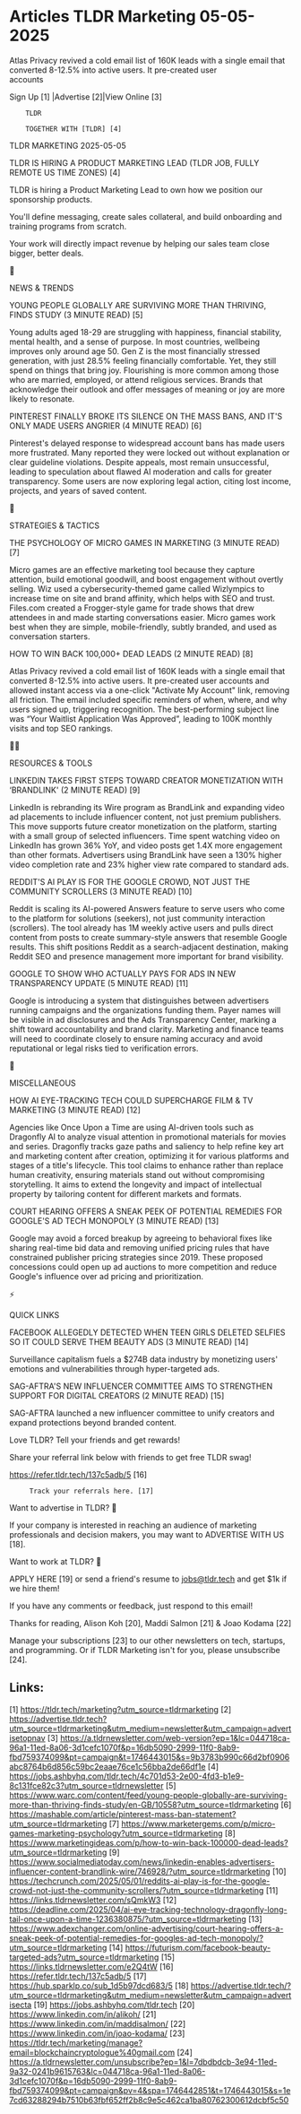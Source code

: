 # Articles TLDR Marketing 05-05-2025

Atlas Privacy revived a cold email list of 160K leads with a single
email that converted 8-12.5% into active users. It pre-created user
accounts ‌ ‌ ‌ ‌ ‌ ‌ ‌ ‌ ‌ ‌ ‌ ‌ ‌ ‌ ‌ ‌ ‌ ‌ ‌ ‌ ‌ ‌ ‌ ‌ ‌ ‌  ‌ ‌ ‌ ‌ ‌ ‌ ‌ ‌ ‌ ‌ ‌ ‌ ‌ ‌ ‌ ‌ ‌ ‌ ‌ ‌ ‌ ‌ ‌ ‌ ‌ ‌ 


 Sign Up [1] |Advertise [2]|View Online [3] 

		TLDR 

		TOGETHER WITH [TLDR] [4]

TLDR MARKETING 2025-05-05

 TLDR IS HIRING A PRODUCT MARKETING LEAD (TLDR JOB, FULLY REMOTE US
TIME ZONES) [4] 

 TLDR is hiring a Product Marketing Lead to own how we position our
sponsorship products.

You'll define messaging, create sales collateral, and build onboarding
and training programs from scratch.

Your work will directly impact revenue by helping our sales team close
bigger, better deals.

📱 

NEWS & TRENDS

 YOUNG PEOPLE GLOBALLY ARE SURVIVING MORE THAN THRIVING, FINDS STUDY
(3 MINUTE READ) [5] 

 Young adults aged 18-29 are struggling with happiness, financial
stability, mental health, and a sense of purpose. In most countries,
wellbeing improves only around age 50. Gen Z is the most financially
stressed generation, with just 28.5% feeling financially comfortable.
Yet, they still spend on things that bring joy. Flourishing is more
common among those who are married, employed, or attend religious
services. Brands that acknowledge their outlook and offer messages of
meaning or joy are more likely to resonate. 

 PINTEREST FINALLY BROKE ITS SILENCE ON THE MASS BANS, AND IT'S ONLY
MADE USERS ANGRIER (4 MINUTE READ) [6] 

 Pinterest's delayed response to widespread account bans has made
users more frustrated. Many reported they were locked out without
explanation or clear guideline violations. Despite appeals, most
remain unsuccessful, leading to speculation about flawed AI moderation
and calls for greater transparency. Some users are now exploring legal
action, citing lost income, projects, and years of saved content. 

🚀 

STRATEGIES & TACTICS

 THE PSYCHOLOGY OF MICRO GAMES IN MARKETING (3 MINUTE READ) [7] 

 Micro games are an effective marketing tool because they capture
attention, build emotional goodwill, and boost engagement without
overtly selling. Wiz used a cybersecurity-themed game called
Wizlympics to increase time on site and brand affinity, which helps
with SEO and trust. Files.com created a Frogger-style game for trade
shows that drew attendees in and made starting conversations easier.
Micro games work best when they are simple, mobile-friendly, subtly
branded, and used as conversation starters. 

 HOW TO WIN BACK 100,000+ DEAD LEADS (2 MINUTE READ) [8] 

 Atlas Privacy revived a cold email list of 160K leads with a single
email that converted 8-12.5% into active users. It pre-created user
accounts and allowed instant access via a one-click "Activate My
Account" link, removing all friction. The email included specific
reminders of when, where, and why users signed up, triggering
recognition. The best-performing subject line was “Your Waitlist
Application Was Approved”, leading to 100K monthly visits and top
SEO rankings. 

🧑‍💻 

RESOURCES & TOOLS

 LINKEDIN TAKES FIRST STEPS TOWARD CREATOR MONETIZATION WITH
‘BRANDLINK' (2 MINUTE READ) [9] 

 LinkedIn is rebranding its Wire program as BrandLink and expanding
video ad placements to include influencer content, not just premium
publishers. This move supports future creator monetization on the
platform, starting with a small group of selected influencers. Time
spent watching video on LinkedIn has grown 36% YoY, and video posts
get 1.4X more engagement than other formats. Advertisers using
BrandLink have seen a 130% higher video completion rate and 23% higher
view rate compared to standard ads. 

 REDDIT'S AI PLAY IS FOR THE GOOGLE CROWD, NOT JUST THE COMMUNITY
SCROLLERS (3 MINUTE READ) [10] 

 Reddit is scaling its AI-powered Answers feature to serve users who
come to the platform for solutions (seekers), not just community
interaction (scrollers). The tool already has 1M weekly active users
and pulls direct content from posts to create summary-style answers
that resemble Google results. This shift positions Reddit as a
search-adjacent destination, making Reddit SEO and presence management
more important for brand visibility. 

 GOOGLE TO SHOW WHO ACTUALLY PAYS FOR ADS IN NEW TRANSPARENCY UPDATE
(5 MINUTE READ) [11] 

 Google is introducing a system that distinguishes between advertisers
running campaigns and the organizations funding them. Payer names will
be visible in ad disclosures and the Ads Transparency Center, marking
a shift toward accountability and brand clarity. Marketing and finance
teams will need to coordinate closely to ensure naming accuracy and
avoid reputational or legal risks tied to verification errors. 

🎁 

MISCELLANEOUS

 HOW AI EYE-TRACKING TECH COULD SUPERCHARGE FILM & TV MARKETING (3
MINUTE READ) [12] 

 Agencies like Once Upon a Time are using AI-driven tools such as
Dragonfly AI to analyze visual attention in promotional materials for
movies and series. Dragonfly tracks gaze paths and saliency to help
refine key art and marketing content after creation, optimizing it for
various platforms and stages of a title's lifecycle. This tool claims
to enhance rather than replace human creativity, ensuring materials
stand out without compromising storytelling. It aims to extend the
longevity and impact of intellectual property by tailoring content for
different markets and formats. 

 COURT HEARING OFFERS A SNEAK PEEK OF POTENTIAL REMEDIES FOR GOOGLE'S
AD TECH MONOPOLY (3 MINUTE READ) [13] 

 Google may avoid a forced breakup by agreeing to behavioral fixes
like sharing real-time bid data and removing unified pricing rules
that have constrained publisher pricing strategies since 2019. These
proposed concessions could open up ad auctions to more competition and
reduce Google's influence over ad pricing and prioritization. 

⚡ 

QUICK LINKS

 FACEBOOK ALLEGEDLY DETECTED WHEN TEEN GIRLS DELETED SELFIES SO IT
COULD SERVE THEM BEAUTY ADS (3 MINUTE READ) [14] 

 Surveillance capitalism fuels a $274B data industry by monetizing
users' emotions and vulnerabilities through hyper-targeted ads. 

 SAG-AFTRA'S NEW INFLUENCER COMMITTEE AIMS TO STRENGTHEN SUPPORT FOR
DIGITAL CREATORS (2 MINUTE READ) [15] 

 SAG-AFTRA launched a new influencer committee to unify creators and
expand protections beyond branded content. 

Love TLDR? Tell your friends and get rewards!

 Share your referral link below with friends to get free TLDR swag! 

 https://refer.tldr.tech/137c5adb/5 [16] 

		 Track your referrals here. [17] 

Want to advertise in TLDR? 📰

 If your company is interested in reaching an audience of marketing
professionals and decision makers, you may want to ADVERTISE WITH US
[18]. 

Want to work at TLDR? 💼

 APPLY HERE [19] or send a friend's resume to jobs@tldr.tech and get
$1k if we hire them! 

 If you have any comments or feedback, just respond to this email! 

Thanks for reading, 
Alison Koh [20], Maddi Salmon [21] & Joao Kodama [22] 

 Manage your subscriptions [23] to our other newsletters on tech,
startups, and programming. Or if TLDR Marketing isn't for you, please
unsubscribe [24]. 

 

Links:
------
[1] https://tldr.tech/marketing?utm_source=tldrmarketing
[2] https://advertise.tldr.tech?utm_source=tldrmarketing&utm_medium=newsletter&utm_campaign=advertisetopnav
[3] https://a.tldrnewsletter.com/web-version?ep=1&lc=044718ca-96a1-11ed-8a06-3d1cefc1070f&p=16db5090-2999-11f0-8ab9-fbd759374099&pt=campaign&t=1746443015&s=9b3783b990c66d2bf0906abc8764b6d856c59bc2eaae76ce1c56bba2de66df1e
[4] https://jobs.ashbyhq.com/tldr.tech/4c701d53-2e00-4fd3-b1e9-8c131fce82c3?utm_source=tldrnewsletter
[5] https://www.warc.com/content/feed/young-people-globally-are-surviving-more-than-thriving-finds-study/en-GB/10558?utm_source=tldrmarketing
[6] https://mashable.com/article/pinterest-mass-ban-statement?utm_source=tldrmarketing
[7] https://www.marketergems.com/p/micro-games-marketing-psychology?utm_source=tldrmarketing
[8] https://www.marketingideas.com/p/how-to-win-back-100000-dead-leads?utm_source=tldrmarketing
[9] https://www.socialmediatoday.com/news/linkedin-enables-advertisers-influencer-content-brandlink-wire/746928/?utm_source=tldrmarketing
[10] https://techcrunch.com/2025/05/01/reddits-ai-play-is-for-the-google-crowd-not-just-the-community-scrollers/?utm_source=tldrmarketing
[11] https://links.tldrnewsletter.com/sQmkW3
[12] https://deadline.com/2025/04/ai-eye-tracking-technology-dragonfly-long-tail-once-upon-a-time-1236380875/?utm_source=tldrmarketing
[13] https://www.adexchanger.com/online-advertising/court-hearing-offers-a-sneak-peek-of-potential-remedies-for-googles-ad-tech-monopoly/?utm_source=tldrmarketing
[14] https://futurism.com/facebook-beauty-targeted-ads?utm_source=tldrmarketing
[15] https://links.tldrnewsletter.com/e2Q4tW
[16] https://refer.tldr.tech/137c5adb/5
[17] https://hub.sparklp.co/sub_1d5b97dcd683/5
[18] https://advertise.tldr.tech/?utm_source=tldrmarketing&utm_medium=newsletter&utm_campaign=advertisecta
[19] https://jobs.ashbyhq.com/tldr.tech
[20] https://www.linkedin.com/in/alikoh/
[21] https://www.linkedin.com/in/maddisalmon/
[22] https://www.linkedin.com/in/joao-kodama/
[23] https://tldr.tech/marketing/manage?email=blockchaincryptologue%40gmail.com
[24] https://a.tldrnewsletter.com/unsubscribe?ep=1&l=7dbdbdcb-3e94-11ed-9a32-0241b9615763&lc=044718ca-96a1-11ed-8a06-3d1cefc1070f&p=16db5090-2999-11f0-8ab9-fbd759374099&pt=campaign&pv=4&spa=1746442851&t=1746443015&s=1e7cd63288294b7510b63fbf652ff2b8c9e5c462ca1ba80762300612dcbf5c50